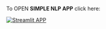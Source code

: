 To OPEN **SIMPLE NLP APP** click here:

[![Streamlit APP](https://static.streamlit.io/badges/streamlit_badge_black_white.svg)](https://apppractice-cnjw8xtnn7zahp8u2ntq5f.streamlit.app/)
